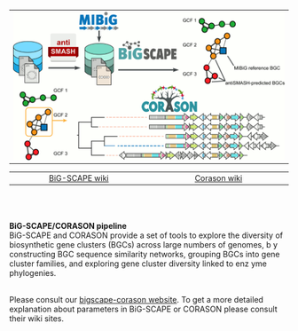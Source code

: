 
<table align="center">
	<tr>
      <td> <img src="images/bigscape_corason.png" alt="corason" width="600px"/>  </td>
   </tr>
<tr align="center" >
	<table>
		<tr>
   <td style="vertical-align: middle" align="center" width="300px">
    <a href="https://git.wageningenur.nl/medema-group/BiG-SCAPE/wikis/home"> BiG-SCAPE wiki</a>
   </td>
   
   <td  style="vertical-align: middle" align="center" width="300px">
    <a href="https://github.com/nselem/corason/wiki"> Corason wiki</a>
   </td>
   
   </tr>
   </table>
   </tr>
</table>

</div>
<br><br><br>
<b> BiG-SCAPE/CORASON pipeline  </b><br>
BiG-SCAPE and CORASON provide a set of tools to explore the diversity of biosynthetic gene clusters (BGCs) across large numbers of genomes, b
y constructing BGC sequence similarity networks, grouping BGCs into gene cluster families, and exploring gene cluster diversity linked to enz
yme phylogenies.   <br><br>

Please consult our [bigscape-corason website](https://bigscape-corason.secondarymetabolites.org/). To get a more
 detailed explanation about parameters in BiG-SCAPE or CORASON please consult their wiki sites.  <br><br>

</body>

</html>
